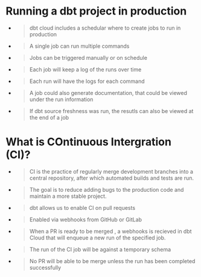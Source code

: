 # Running a dbt project in production
- > dbt cloud includes a schedular where to create jobs to run in production
- > A single job can run multiple commands
- > Jobs can be triggered manually or on schedule
- > Each job will keep a log of the runs over time
- > Each run will have the logs for each command 
- > A job could also generate documentation, that could be viewed under the run information
- > If dbt source freshness was run, the resutls can also be viewed at the end of a job

# What is COntinuous Intergration (CI)? 
- > CI is the practice of regularly merge development branches into a central repository, after which automated builds and tests are run.
- > The goal is to reduce adding bugs to the production code and maintain a more stable project.
- > dbt allows us to enable CI on pull requests 
- > Enabled via webhooks from GitHub or GitLab
- > When a PR is ready to be merged , a webhooks is recieved in dbt Cloud that will enqueue a new run of the specified job.
- > The run of the CI job will be against a temporary schema
- > No PR will be able to be merge unless the run has been completed successfully
